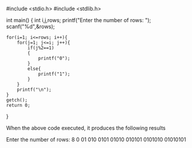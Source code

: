 #include <stdio.h>
#include <stdlib.h>

int main()
{
    int i,j,rows;
    printf("Enter the number of rows: ");
    scanf("%d",&rows);

    for(i=1; i<=rows; i++){
        for(j=1; j<=i; j++){
            if(j%2==1)
            {
                printf("0");
            }
            else{
                printf("1");
            }
        }
        printf("\n");
    }
    getch();
    return 0;
}

When the above code executed, it produces the following results

Enter the number of rows: 8
0
01
010
0101
01010
010101
0101010
01010101
